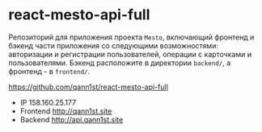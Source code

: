 # react-mesto-api-full

Репозиторий для приложения проекта `Mesto`, включающий фронтенд и бэкенд части приложения со следующими возможностями: авторизации и регистрации пользователей, операции с карточками и пользователями. Бэкенд расположите в директории `backend/`, а фронтенд - в `frontend/`.

https://github.com/qann1st/react-mesto-api-full

- IP 158.160.25.177
- Frontend http://qann1st.site
- Backend http://api.qann1st.site
